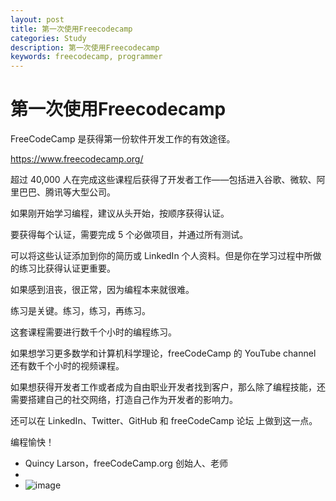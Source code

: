```yaml
---
layout: post
title: 第一次使用Freecodecamp
categories: Study
description: 第一次使用Freecodecamp
keywords: freecodecamp, programmer
---
```


# 第一次使用Freecodecamp

FreeCodeCamp 是获得第一份软件开发工作的有效途径。

https://www.freecodecamp.org/

超过 40,000 人在完成这些课程后获得了开发者工作——包括进入谷歌、微软、阿里巴巴、腾讯等大型公司。

如果刚开始学习编程，建议从头开始，按顺序获得认证。

要获得每个认证，需要完成 5 个必做项目，并通过所有测试。

可以将这些认证添加到你的简历或 LinkedIn 个人资料。但是你在学习过程中所做的练习比获得认证更重要。

如果感到沮丧，很正常，因为编程本来就很难。

练习是关键。练习，练习，再练习。

这套课程需要进行数千个小时的编程练习。

如果想学习更多数学和计算机科学理论，freeCodeCamp 的 YouTube channel 还有数千个小时的视频课程。

如果想获得开发者工作或者成为自由职业开发者找到客户，那么除了编程技能，还需要搭建自己的社交网络，打造自己作为开发者的影响力。

还可以在 LinkedIn、Twitter、GitHub 和 freeCodeCamp 论坛 上做到这一点。

编程愉快！

- Quincy Larson，freeCodeCamp.org 创始人、老师
-
- ![image](https://github.com/weakchen007/aiwv.github.io/assets/58799395/f5cda925-876c-4613-a2e3-6aaa474baadd)

